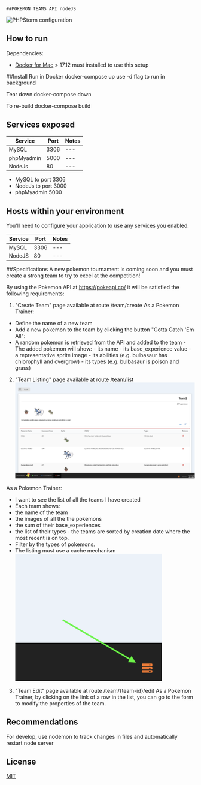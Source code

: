     ##POKEMON TEAMS API nodeJS
 
 ![PHPStorm configuration](node/assets/img/media/rd0.png)
 
 
  ## How to run
 
 Dependencies:
 
   * [Docker for Mac](https://www.docker.com/community-edition#/download) > 17.12 must installed to use this setup
 
   ##Install 
  Run in Docker
 docker-compose up
  use -d flag to run in background
 
  Tear down
 docker-compose down
 
 
  To re-build
 docker-compose build
 
 
 
 ## Services exposed
 
 | Service | Port | Notes |
 | --- | --- | --- |
 | MySQL | 3306 | --- |
 | phpMyadmin | 5000 | --- |
   NodeJs| 80 | ---
 
   * MySQL to port 3306
   * NodeJs to port 3000 
   * phpMyadmin 5000
   
   
   ## Hosts within your environment
   
   You'll need to configure your application to use any services you enabled:
   
   | Service | Port | Notes |
   | --- | --- | --- |
   | MySQL | 3306 | --- |
   | NodeJS | 80 | --- |



##Specifications
A new pokemon tournament is coming soon and you must create a strong team to try to excel at the competition!

By using the Pokemon API at https://pokeapi.co/ it will be satisfied the following requirements:
1) "Create Team" page available at route /team/create
As a Pokemon Trainer:
- Define the name of a new team
- Add a new pokemon to the team by clicking the button "Gotta Catch 'Em All":
- A random pokemon is retrieved from the API and added to the team
		- The added pokemon will show:
			- its name
			- its base_experience value
			- a representative sprite image
			- its abilities (e.g. bulbasaur has chlorophyll and overgrow)
			- its types (e.g. bulbasaur is poison and grass)
2) "Team Listing" page available at route /team/list
![PHPStorm configuration](node/assets/img/media/rd1.png)

As a Pokemon Trainer:
- I want to see the list of all the teams I have created
- Each team shows:
- the name of the team
- the images of all the the pokemons
- the sum of their base_experiences
- the list of their types
		- the teams are sorted by creation date where the most recent is on top.
- Filter by the types of pokemons.
- The listing must use a cache mechanism
![PHPStorm configuration](node/assets/img/media/rd2.png)

3) "Team Edit" page available at route /team/{team-id}/edit
As a Pokemon Trainer, by clicking on the link of a row in the list, you can go to the form to modify the properties of the team.





## Recommendations

For develop, use nodemon to track changes in files and 
automatically restart node server

## License
[MIT](/LICENSE)